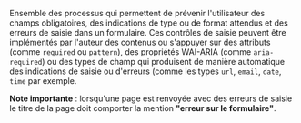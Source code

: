 Ensemble des processus qui permettent de prévenir l'utilisateur des champs obligatoires, des indications de type ou de format attendus et des erreurs de saisie dans un formulaire. Ces contrôles de saisie peuvent être implémentés par l'auteur des contenus ou s'appuyer sur des attributs (comme `required` ou `pattern`), des propriétés WAI-ARIA (comme `aria-required`) ou des types de champ qui produisent de manière automatique des indications de saisie ou d'erreurs (comme les types `url`, `email`, `date`, `time` par exemple.

**Note importante** : lorsqu'une page est renvoyée avec des erreurs de saisie le titre de la page doit comporter la mention **"erreur sur le formulaire"**.
